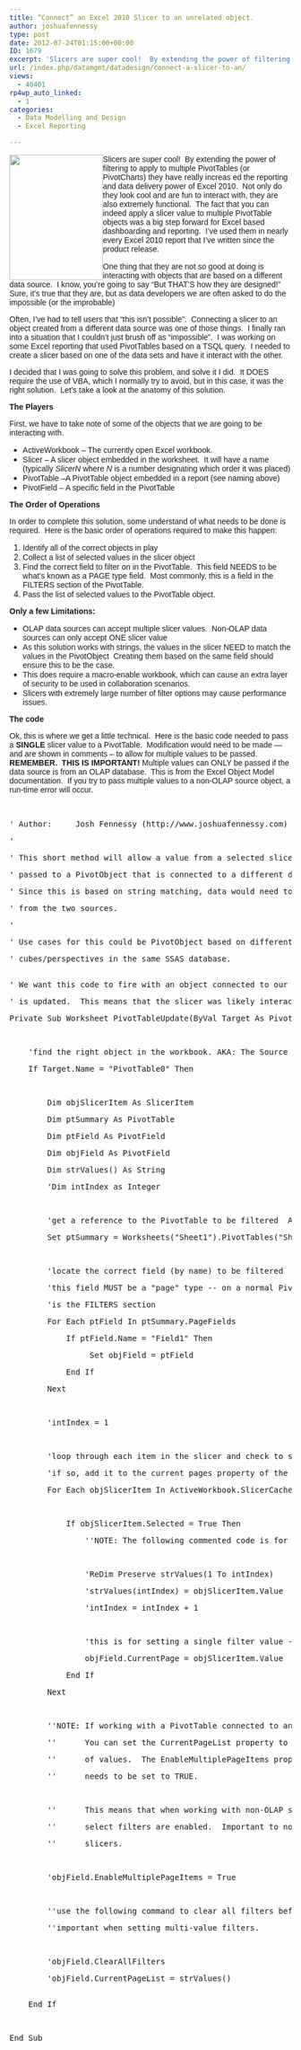 ```yaml
---
title: “Connect” an Excel 2010 Slicer to an unrelated object.
author: joshuafennessy
type: post
date: 2012-07-24T01:15:00+00:00
ID: 1679
excerpt: 'Slicers are super cool!  By extending the power of filtering to apply to multiple PivotTables (or PivotCharts) they have really increas ed the reporting and data delivery power of Excel 2010.  Not only do they look cool and are fun to interact with, the&hellip;'
url: /index.php/datamgmt/datadesign/connect-a-slicer-to-an/
views:
  - 40401
rp4wp_auto_linked:
  - 1
categories:
  - Data Modelling and Design
  - Excel Reporting

---
```

<p class="MsoNormal">
  <span style="font-family: tahoma,arial,helvetica,sans-serif;">Slicers are sup</span><span style="font-family: tahoma,arial,helvetica,sans-serif;"><a href="/media/users/joshuafennessy/Slicer.png?mtime=1343099573"><img style="float: left;" src="/wp-content/uploads/users/joshuafennessy/Slicer.png?mtime=1343099573" alt="" width="167" height="223" /></a></span><span style="font-family: tahoma,arial,helvetica,sans-serif;">er cool!  By extending the power of filtering to apply to multiple PivotTables (or PivotCharts) they have really increas</span><span style="font-family: tahoma,arial,helvetica,sans-serif;"> </span><span style="font-family: tahoma,arial,helvetica,sans-serif;">ed the reporting and data delivery power of Excel 2010.  Not only do they look cool and are fun to interact with, t</span><span style="font-family: tahoma,arial,helvetica,sans-serif;"></span><span style="font-family: tahoma,arial,helvetica,sans-serif;">hey are also extremely functional.  The fact that you can indeed apply a slicer value to multiple PivotTable objects was a big step forward for Excel based dashboarding and reporting.  I’ve used them in nearly every Excel 2010 report that I’ve written since the product release.</span>
</p>

<span style="font-family: tahoma,arial,helvetica,sans-serif;">One thing that they are not so good at doing</span> <span style="font-family: tahoma,arial,helvetica,sans-serif;">is interacting with objects that are based on a different data source.  I know, you’re going to say “But THAT’S how they are designed!”  Sure, it’s true that they are, but as data developers we are often asked to do the impossible (or the improbable)</span>

<p class="MsoNormal">
  <span style="font-family: tahoma,arial,helvetica,sans-serif;">Often, I’ve had to tell users that “this isn’t possible”.  Connecting a slicer to an object created from a different data source was one of those things.  I finally ran into a situation that I couldn’t just brush off as “impossible”.  I was working on some Excel reporting that used PivotTables based on a TSQL query.  I needed to create a slicer based on one of the data sets and have it interact with the other. </span>
</p>

<p class="MsoNormal">
  <span style="font-family: tahoma,arial,helvetica,sans-serif;">I decided that I was going to solve this problem, and solve it I did.  It DOES require the use of VBA, which I normally try to avoid, but in this case, it was the right solution.  Let’s take a look at the anatomy of this solution.</span>
</p>

<p class="MsoNormal">
  <span style="font-family: tahoma,arial,helvetica,sans-serif;"><strong>The Players</strong></span>
</p>

<p class="MsoNormal">
  <span style="font-family: tahoma,arial,helvetica,sans-serif;">First, we have to take note of some of the objects that we are going to be interacting with.</span>
</p>

  * <span style="font-family: tahoma,arial,helvetica,sans-serif;"><span style="font-style: normal; font-variant: normal; font-weight: normal; font-size: 7pt; line-height: normal; font-size-adjust: none; font-stretch: normal;"> </span>ActiveWorkbook – The currently open Excel workbook.</span>
  * <span style="font-family: tahoma,arial,helvetica,sans-serif;">Slicer – A slicer object embedded in the worksheet.  It will have a name (typically <em>SlicerN</em> where <em>N</em> is a number designating which order it was placed)</span>
  * <span style="font-family: tahoma,arial,helvetica,sans-serif;"><span style="font-style: normal; font-variant: normal; font-weight: normal; font-size: 7pt; line-height: normal; font-size-adjust: none; font-stretch: normal;"> </span>PivotTable –A PivotTable object embedded in a report (see naming above)</span>
  * <span style="font-family: tahoma,arial,helvetica,sans-serif;">PivotField – A specific field in the PivotTable</span>

<p class="MsoNormal">
  <span style="font-family: tahoma,arial,helvetica,sans-serif;"><strong>The Order of Operations</strong></span>
</p>

<p class="MsoNormal">
  <span style="font-family: tahoma,arial,helvetica,sans-serif;">In order to complete this solution, some understand of what needs to be done is required.  Here is the basic order of operations required to make this happen:</span>
</p>

  1. <span style="font-family: tahoma,arial,helvetica,sans-serif;">Identify all of the correct objects in play<br /></span>
  2. <span style="font-family: tahoma,arial,helvetica,sans-serif;">Collect a list of selected values in the slicer object</span>
  3. <span style="font-family: tahoma,arial,helvetica,sans-serif;">Find the correct field to filter on in the PivotTable.  This field NEEDS to be what’s known as a PAGE type field.  Most commonly, this is a field in the FILTERS section of the PivotTable.</span>
  4. <span style="font-family: tahoma,arial,helvetica,sans-serif;">Pass the list of selected values to the PivotTable object.  <strong> </strong></span>

<p class="MsoNormal">
  <span style="font-family: tahoma,arial,helvetica,sans-serif;"><strong>Only a few Limitations:</strong></span>
</p>

  * <span style="font-family: tahoma,arial,helvetica,sans-serif;">OLAP data sources can accept multiple slicer values.  Non-OLAP data sources can only accept ONE slicer value</span>
  * <span style="font-family: tahoma,arial,helvetica,sans-serif;">As this solution works with strings, the values in the slicer NEED to match the values in the PivotObject  Creating them based on the same field should ensure this to be the case.</span>
  * <span style="font-family: tahoma,arial,helvetica,sans-serif;">This does require a macro-enable workbook, which can cause an extra layer of security to be used in collaboration scenarios.</span>
  * <span style="font-family: tahoma,arial,helvetica,sans-serif;">Slicers with extremely large number of filter options may cause performance issues.</span>

<p class="MsoNormal">
  <span style="font-family: tahoma,arial,helvetica,sans-serif;"><strong>The code</strong></span>
</p>

<p class="MsoNormal">
  <span style="font-family: tahoma,arial,helvetica,sans-serif;">Ok, this is where we get a little technical.  Here is the basic code needed to pass a <strong>SINGLE</strong> slicer value to a PivotTable.  Modification would need to be made — and are shown in comments – to allow for multiple values to be passed.  <strong>REMEMBER.  THIS IS IMPORTANT!</strong> Multiple values can ONLY be passed if the data source is from an OLAP database.  This is from the Excel Object Model documentation.  If you try to pass multiple values to a non-OLAP source object, a run-time error will occur.</span>
</p>

 

<pre>' Author:     Josh Fennessy (http://www.joshuafennessy.com)</pre>

<pre>'</pre>

<pre>' This short method will allow a value from a selected slicer to be</pre>

<pre>' passed to a PivotObject that is connected to a different data source</pre>

<pre>' Since this is based on string matching, data would need to be indentical</pre>

<pre>' from the two sources.</pre>

<pre>'</pre>

<pre>' Use cases for this could be PivotObject based on different T-SQL queries or</pre>

<pre>' cubes/perspectives in the same SSAS database.</pre>

<pre><br />' We want this code to fire with an object connected to our slicer</pre>

<pre>' is updated.  This means that the slicer was likely interacted with.</pre>

<pre>Private Sub Worksheet_PivotTableUpdate(ByVal Target As PivotTable)</pre>

<pre>    </pre>

<pre>    'find the right object in the workbook. AKA: The Source</pre>

<pre>    If Target.Name = "PivotTable0" Then</pre>

<pre>    </pre>

<pre>        Dim objSlicerItem As SlicerItem</pre>

<pre>        Dim ptSummary As PivotTable</pre>

<pre>        Dim ptField As PivotField</pre>

<pre>        Dim objField As PivotField</pre>

<pre>        Dim strValues() As String</pre>

<pre>        'Dim intIndex as Integer</pre>

<pre>        </pre>

<pre>        'get a reference to the PivotTable to be filtered  AKA: The Target</pre>

<pre>        Set ptSummary = Worksheets("Sheet1").PivotTables("Sheet1")</pre>

<pre>                </pre>

<pre>        'locate the correct field (by name) to be filtered</pre>

<pre>        'this field MUST be a "page" type -- on a normal PivotTable this</pre>

<pre>        'is the FILTERS section</pre>

<pre>        For Each ptField In ptSummary.PageFields</pre>

<pre>            If ptField.Name = "Field1" Then</pre>

<pre>                 Set objField = ptField</pre>

<pre>            End If</pre>

<pre>        Next</pre>

<pre>                        </pre>

<pre>        'intIndex = 1</pre>

<pre>                </pre>

<pre>        'loop through each item in the slicer and check to see if it's selected</pre>

<pre>        'if so, add it to the current pages property of the field selected above</pre>

<pre>        For Each objSlicerItem In ActiveWorkbook.SlicerCaches.Item(1).SlicerItems</pre>

<pre>            </pre>

<pre>            If objSlicerItem.Selected = True Then</pre>

<pre>                ''NOTE: The following commented code is for use with PivotTables connected to an OLAP source</pre>

<pre>                </pre>

<pre>                'ReDim Preserve strValues(1 To intIndex)</pre>

<pre>                'strValues(intIndex) = objSlicerItem.Value</pre>

<pre>                'intIndex = intIndex + 1</pre>

<pre>                </pre>

<pre>                'this is for setting a single filter value -- required for non-olap sources</pre>

<pre>                objField.CurrentPage = objSlicerItem.Value</pre>

<pre>            End If</pre>

<pre>        Next</pre>

<pre>        </pre>

<pre>        ''NOTE: If working with a PivotTable connected to an OLAP source</pre>

<pre>        ''      You can set the CurrentPageList property to a string array</pre>

<pre>        ''      of values.  The EnableMultiplePageItems property also</pre>

<pre>        ''      needs to be set to TRUE.</pre>

<pre>        </pre>

<pre>        ''      This means that when working with non-OLAP sources, only single</pre>

<pre>        ''      select filters are enabled.  Important to note when working with</pre>

<pre>        ''      slicers.</pre>

<pre>        </pre>

<pre>        'objField.EnableMultiplePageItems = True</pre>

<pre>        </pre>

<pre>        ''use the following command to clear all filters before setting new values</pre>

<pre>        ''important when setting multi-value filters.</pre>

<pre>        </pre>

<pre>        'objField.ClearAllFilters</pre>

<pre>        'objField.CurrentPageList = strValues()</pre>

<pre><br />    End If</pre>

<pre>    </pre>

<pre>End Sub</pre>

 

<p class="MsoNormal">
  <p>
  </p>